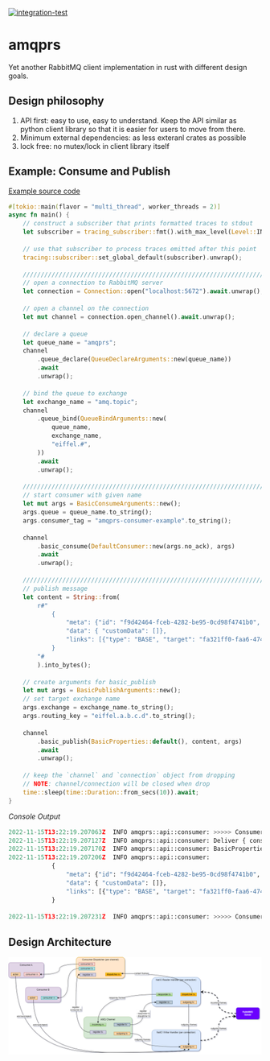 [![integration-test](https://github.com/gftea/amqprs/actions/workflows/rust.yml/badge.svg)](https://github.com/gftea/amqprs/actions/workflows/rust.yml)

# amqprs

Yet another RabbitMQ client implementation in rust with different design goals.

## Design philosophy

1. API first: easy to use, easy to understand. Keep the API similar as python client library so that it is easier for users to move from there.
2. Minimum external dependencies: as less exteranl crates as possible
3. lock free: no mutex/lock in client library itself 


## Example: Consume and Publish

[Example source code](amqprs/examples/basic_pub_sub.rs) 

```rust
#[tokio::main(flavor = "multi_thread", worker_threads = 2)]
async fn main() {
    // construct a subscriber that prints formatted traces to stdout
    let subscriber = tracing_subscriber::fmt().with_max_level(Level::INFO).finish();

    // use that subscriber to process traces emitted after this point
    tracing::subscriber::set_global_default(subscriber).unwrap();

    //////////////////////////////////////////////////////////////////////////////
    // open a connection to RabbitMQ server
    let connection = Connection::open("localhost:5672").await.unwrap();

    // open a channel on the connection
    let mut channel = connection.open_channel().await.unwrap();

    // declare a queue
    let queue_name = "amqprs";
    channel
        .queue_declare(QueueDeclareArguments::new(queue_name))
        .await
        .unwrap();

    // bind the queue to exchange
    let exchange_name = "amq.topic";
    channel
        .queue_bind(QueueBindArguments::new(
            queue_name,
            exchange_name,
            "eiffel.#",
        ))
        .await
        .unwrap();

    //////////////////////////////////////////////////////////////////////////////
    // start consumer with given name
    let mut args = BasicConsumeArguments::new();
    args.queue = queue_name.to_string();
    args.consumer_tag = "amqprs-consumer-example".to_string();

    channel
        .basic_consume(DefaultConsumer::new(args.no_ack), args)
        .await
        .unwrap();

    //////////////////////////////////////////////////////////////////////////////
    // publish message
    let content = String::from(
        r#"
            {
                "meta": {"id": "f9d42464-fceb-4282-be95-0cd98f4741b0", "type": "PublishTester", "version": "4.0.0", "time": 1640035100149},
                "data": { "customData": []}, 
                "links": [{"type": "BASE", "target": "fa321ff0-faa6-474e-aa1d-45edf8c99896"}]
            }
        "#
        ).into_bytes();

    // create arguments for basic_publish
    let mut args = BasicPublishArguments::new();
    // set target exchange name
    args.exchange = exchange_name.to_string();
    args.routing_key = "eiffel.a.b.c.d".to_string();

    channel
        .basic_publish(BasicProperties::default(), content, args)
        .await
        .unwrap();

    // keep the `channel` and `connection` object from dropping
    // NOTE: channel/connection will be closed when drop
    time::sleep(time::Duration::from_secs(10)).await;
}
```

_Console Output_

```Python console
2022-11-15T13:22:19.207063Z  INFO amqprs::api::consumer: >>>>> Consumer 'amqprs-consumer-example' Start <<<<<
2022-11-15T13:22:19.207127Z  INFO amqprs::api::consumer: Deliver { consumer_tag: ShortStr(23, "amqprs-consumer-example"), delivery_tag: 1, redelivered: false, exchange: ShortStr(9, "amq.topic"), routing_key: ShortStr(14, "eiffel.a.b.c.d") }
2022-11-15T13:22:19.207170Z  INFO amqprs::api::consumer: BasicProperties { property_flags: [0, 0], content_type: None, content_encoding: None, headers: None, delivery_mode: None, priority: None, correlation_id: None, reply_to: None, expiration: None, message_id: None, timestamp: None, typ: None, user_id: None, app_id: None, cluster_id: None }
2022-11-15T13:22:19.207206Z  INFO amqprs::api::consumer: 
            {
                "meta": {"id": "f9d42464-fceb-4282-be95-0cd98f4741b0", "type": "PublishTester", "version": "4.0.0", "time": 1640035100149},
                "data": { "customData": []}, 
                "links": [{"type": "BASE", "target": "fa321ff0-faa6-474e-aa1d-45edf8c99896"}]
            }
        
2022-11-15T13:22:19.207231Z  INFO amqprs::api::consumer: >>>>> Consumer 'amqprs-consumer-example' End <<<<<
```

## Design Architecture
![Lock-free Design](amqp-chosen_design.drawio.png) 